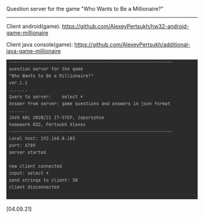 Question server for the game 
"Who Wants to Be a Millionaire?"

-----------

Client android(game): 
https://github.com/AlexeyPertsukh/hw32-android-game-millionaire

Client java console(game):
https://github.com/AlexeyPertsukh/additional-java-game-millionaire

![alt text](Screenshot_1.jpg)

[04.09.21]
